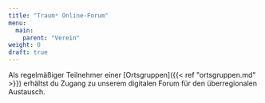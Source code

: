 ```yaml
---
title: "Traumᵃ Online-Forum"
menu:
  main:
    parent: "Verein"
weight: 0
draft: true
---
```


Als regelmäßiger Teilnehmer einer [Ortsgruppen]({{< ref "ortsgruppen.md" >}}) erhältst du Zugang zu unserem digitalen Forum für den überregionalen Austausch.